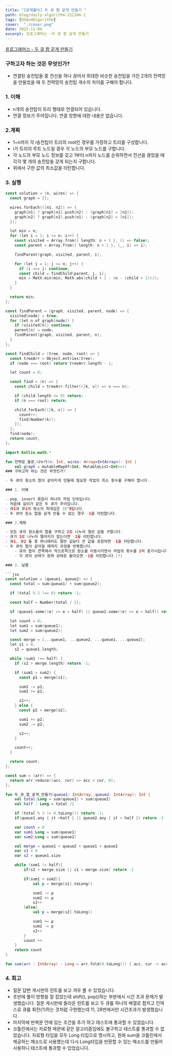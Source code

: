 ```yaml
---
title: "[문제풀이] 두 큐 합 같게 만들기 "
path: blog/daily-algorithm-221104-1
tags: [DSAndAlgorithm]
cover:  "./cover.png"
date: 2022-11-04
excerpt: 프로그래머스 -두 큐 합 같게 만들기
---
```


[프로그래머스 - 두 큐 합 같게 만들기](https://school.programmers.co.kr/learn/courses/30/lessons/118667)

### 구하고자 하는 것은 무엇인가?

- 연결된 송전탑들 중 전선을 하나 끊어서 최대한 비슷한 송전탑을 가진 2개의 전력망을 만들었을 때 두 전력망의 송전탑 개수의 차이를 구해야 합니다.

### 1. 이해

- n개의 송전탑이 트리 형태로 연결되어 있습니다.
- 연결 정보가 주어집니다. 연결 방향에 대한 내용은 없습니다.

### 2.계획

- 1~n까지 각 i송전탑이 트리의 root인 경우를 가정하고 트리를 구성합니다.
- i가 트리의 루트 노드일 경우 각 노드의 부모 노드를 구합니다.
- 각 노드의 부모 노드 정보를 갖고 1부터 n까지 노드를 순회하면서 전선을 끊었을 때 각각 몇 개의 송전탑을 갖게 되는지 구합니다.
- 위에서 구한 값의 최소값을 리턴합니다.

### 3. 실행

```kotlin
const solution = (n, wires) => {
  const graph = {};

  wires.forEach(([n1, n2]) => {
    graph[n1] ? graph[n1].push(n2) : (graph[n1] = [n2]);
    graph[n2] ? graph[n2].push(n1) : (graph[n2] = [n1]);
  });

  let min = n;
  for (let i = 1; i <= n; i++) {
    const visited = Array.from({ length: n + 1 }, () => false);
    const parent = Array.from({ length: n + 1 }, (_, i) => i);

    findParent(graph, visited, parent, i);

    for (let j = 1; j <= n; j++) {
      if (i === j) continue;
      const child = findChild(parent, j, i);
      min = Math.min(min, Math.abs(child + 1 - (n - (child + 1))));
    }
  }

  return min;
};

const findParent = (graph, visited, parent, node) => {
  visited[node] = true;
  for (let n of graph[node]) {
    if (visited[n]) continue;
    parent[n] = node;
    findParent(graph, visited, parent, n);
  }
};

const findChild = (tree, node, root) => {
  const treeArr = Object.entries(tree);
  if (node === root) return treeArr.length - 1;

  let count = 0;

  const find = (n) => {
    const child = treeArr.filter(([k, v]) => v === n);

    if (child.length <= 0) return;
    if (n === root) return;

    child.forEach(([k, v]) => {
      count++;
      find(Number(k));
    });
  };
  find(node);
  return count;
};
```

```kotlin
import kotlin.math.*

fun 전력망_둘로_나누기(n: Int, wires: Array<IntArray>): Int {
    val graph = mutableMapOf<Int, MutableList<Int>>()
### 구하고자 하는 것은 무엇인가?

- 두 큐의 원소의 합이 같아지게 만들때 필요한 작업의 최소 횟수를 구해야 합니다.

### 1. 이해

- pop, insert 묶음이 하나의 작업 단위입니다.
- 처음에 길이가 같은 두 큐가 주어집니다.
- 큐1과 큐1의 원소의 최대값은 10^9입니다.
- 두 큐의 원소 합을 같게 만들 수 없는 경우 -1을 리턴합니다.

### 2.계획

- 모든 큐의 원소들의 합을 구하고 2로 나누어 절반 값을 구합니다.
- 큐가 2로 나누어 떨어지지 않는다면 -1을 리턴합니다.
- 큐1, 큐2 둘 중 하나에라도 절반 값보다 큰 값을 포함하면 -1을 리턴합니다.
- 두 큐의 합이 같아질 때까지 과정을 반복합니다.
    - 큐의 합이 큰쪽에서 작으로쪽으로 원소를 이동시키면서 작업의 횟수를 1씩 증가시킵니다.
    - 각 큐의 상태가 원래 상태로 돌아오면 -1을 리턴합니다.(?)

### 3. 실행

```jsx
const solution = (queue1, queue2) => {
  const total = sum(queue1) + sum(queue2);

  if (total % 2 !== 0) return -1;

  const half = Number(total / 2);

  if (queue1.some((e) => e > half) || queue2.some((e) => e > half)) return -1;

  let count = 0;
  let sum1 = sum(queue1);
  let sum2 = sum(queue2);

  const merge = [...queue1, ...queue2, ...queue1, ...queue2];
  let s1 = 0,
    s2 = queue1.length;

  while (sum1 !== half) {
    if (s2 > merge.length) return -1;

    if (sum1 > sum2) {
      const p1 = merge[s1];

      sum1 -= p1;
      sum2 += p1;

      s1++;
    } else {
      const p2 = merge[s2];

      sum1 += p2;
      sum2 -= p2;

      s2++;
    }

    count++;
  }

  return count;
};

const sum = (arr) => {
  return arr.reduce((acc, cur) => acc + cur, 0);
};
```

```kotlin
fun 두_큐_합_같게_만들기(queue1: IntArray, queue2: IntArray): Int {
    val total:Long = sum(queue1) + sum(queue2)
    val half : Long = total /2

    if (total % 2 != 0.toLong()) return -1;
    if(queue1.any { it >half } || queue2.any { it > half }) return -1

    var count = 0
    var sum1:Long = sum(queue1)
    var sum2:Long = sum(queue2)

    val merge = queue1 + queue2 + queue1 + queue2
    var s1 = 0
    var s2 = queue1.size

    while (sum1 != half){
        if(s2 > merge.size || s1 > merge.size) return -1

        if(sum1 > sum2){
            val p = merge[s1].toLong()

            sum1 -= p
            sum2 += p
            s1++
        }else{
            val p = merge[s2].toLong()

            sum1 += p
            sum2 -= p
            s2++
        }
        count ++
    }
    return count
}

fun sum(arr : IntArray) : Long = arr.fold(0.toLong()) { acc, cur -> acc + cur }
```

### 4. 회고

- 질문 답변 게시판의 힌트를 보고 겨우 풀 수 있었습니다.
- 초반에 풀이 방향을 잘 잡았는데 shift(), pop()하는 부분에서 시간 초과 문제가 발생했습니다. 질문 게시판에 올라온 힌트를 보고 두 큐를 하나의 배열로 합치고 인덱스로 큐를 회전(?)하는 것처럼 구현했는데 11, 28번에서만 시간초과가 발생했습니다.
- 마지막에 반복문 안에 있는 조건을 추가 하고 테스트에 통과할 수 있었습니다.
- 코틀린에서는 자료형 때문에 같은 알고리즘임에도 불구하고 테스트를 통과할 수 없었습니다. 자료형 타입을 모두 Long 타입으로 명시하고, 원래 sum을 코틀린에서 제공하는 메소드로 사용했는데 다시 Long타입을 반환할 수 있는 메소드를 만들어 사용하니 테스트에 통과할 수 있었습니다.